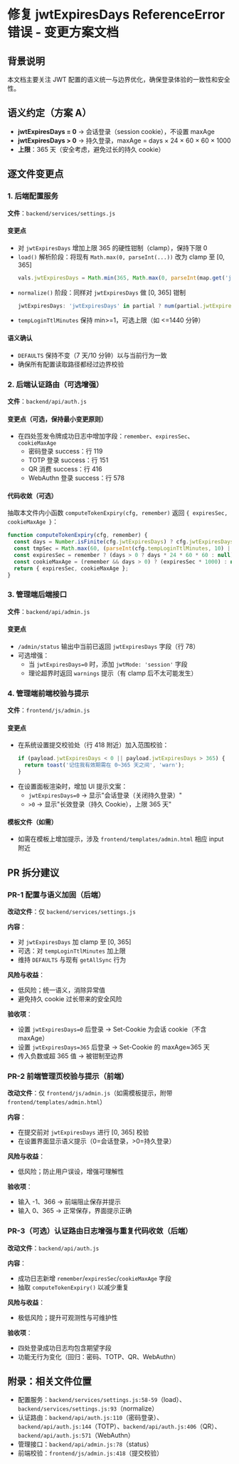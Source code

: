 # 修复 jwtExpiresDays ReferenceError 错误 - 变更方案文档

## 背景说明

本文档主要关注 JWT 配置的语义统一与边界优化，确保登录体验的一致性和安全性。

## 语义约定（方案 A）
- **jwtExpiresDays = 0** → 会话登录（session cookie），不设置 maxAge
- **jwtExpiresDays > 0** → 持久登录，maxAge = days × 24 × 60 × 60 × 1000
- **上限**：365 天（安全考虑，避免过长的持久 cookie）

## 逐文件变更点

### 1. 后端配置服务
**文件**：`backend/services/settings.js`

#### 变更点
- 对 `jwtExpiresDays` 增加上限 365 的硬性钳制（clamp），保持下限 0
- `load()` 解析阶段：将现有 `Math.max(0, parseInt(...))` 改为 clamp 至 [0, 365]
  ```javascript
  vals.jwtExpiresDays = Math.min(365, Math.max(0, parseInt(map.get('jwtExpiresDays'), 10) || DEFAULTS.jwtExpiresDays));
  ```
- `normalize()` 阶段：同样对 `jwtExpiresDays` 做 [0, 365] 钳制
  ```javascript
  jwtExpiresDays: 'jwtExpiresDays' in partial ? num(partial.jwtExpiresDays, curr.jwtExpiresDays, { min: 0, max: 365 }) : curr.jwtExpiresDays,
  ```
- `tempLoginTtlMinutes` 保持 min>=1，可选上限（如 <=1440 分钟）

#### 语义确认
- `DEFAULTS` 保持不变（7 天/10 分钟）以与当前行为一致
- 确保所有配置读取路径都经过边界校验

### 2. 后端认证路由（可选增强）
**文件**：`backend/api/auth.js`

#### 变更点（可选，保持最小变更原则）
- 在四处签发令牌成功日志中增加字段：`remember`、`expiresSec`、`cookieMaxAge`
  - 密码登录 success：行 119
  - TOTP 登录 success：行 151
  - QR 消费 success：行 416
  - WebAuthn 登录 success：行 578

#### 代码收敛（可选）
抽取本文件内小函数 `computeTokenExpiry(cfg, remember)` 返回 `{ expiresSec, cookieMaxAge }`：
```javascript
function computeTokenExpiry(cfg, remember) {
  const days = Number.isFinite(cfg.jwtExpiresDays) ? cfg.jwtExpiresDays : 7;
  const tmpSec = Math.max(60, (parseInt(cfg.tempLoginTtlMinutes, 10) || 10) * 60);
  const expiresSec = remember ? (days > 0 ? days * 24 * 60 * 60 : null) : tmpSec;
  const cookieMaxAge = (remember && days > 0) ? (expiresSec * 1000) : null;
  return { expiresSec, cookieMaxAge };
}
```

### 3. 管理端后端接口
**文件**：`backend/api/admin.js`

#### 变更点
- `/admin/status` 输出中当前已返回 `jwtExpiresDays` 字段（行 78）
- 可选增强：
  - 当 `jwtExpiresDays=0` 时，添加 `jwtMode: 'session'` 字段
  - 理论超界时返回 `warnings` 提示（有 clamp 后不太可能发生）

### 4. 管理端前端校验与提示
**文件**：`frontend/js/admin.js`

#### 变更点
- 在系统设置提交校验处（行 418 附近）加入范围校验：
  ```javascript
  if (payload.jwtExpiresDays < 0 || payload.jwtExpiresDays > 365) {
    return toast('记住我有效期需在 0~365 天之间', 'warn');
  }
  ```
- 在设置面板渲染时，增加 UI 提示文案：
  - `jwtExpiresDays=0` → 显示"会话登录（关闭持久登录）"
  - `>0` → 显示"长效登录（持久 Cookie），上限 365 天"

#### 模板文件（如需）
- 如需在模板上增加提示，涉及 `frontend/templates/admin.html` 相应 input 附近

## PR 拆分建议

### PR-1 配置与语义加固（后端）
**改动文件**：仅 `backend/services/settings.js`

**内容**：
- 对 `jwtExpiresDays` 加 clamp 至 [0, 365]
- 可选：对 `tempLoginTtlMinutes` 加上限
- 维持 `DEFAULTS` 与现有 `getAllSync` 行为

**风险与收益**：
- 低风险；统一语义，消除异常值
- 避免持久 cookie 过长带来的安全风险

**验收项**：
- 设置 `jwtExpiresDays=0` 后登录 → Set-Cookie 为会话 cookie（不含 maxAge）
- 设置 `jwtExpiresDays=365` 后登录 → Set-Cookie 的 maxAge≈365 天
- 传入负数或超 365 值 → 被钳制至边界

### PR-2 前端管理页校验与提示（前端）
**改动文件**：仅 `frontend/js/admin.js`（如需模板提示，附带 `frontend/templates/admin.html`）

**内容**：
- 在提交前对 `jwtExpiresDays` 进行 [0, 365] 校验
- 在设置界面显示语义提示（0=会话登录，>0=持久登录）

**风险与收益**：
- 低风险；防止用户误设，增强可理解性

**验收项**：
- 输入 -1、366 → 前端阻止保存并提示
- 输入 0、365 → 正常保存，界面提示正确

### PR-3（可选）认证路由日志增强与重复代码收敛（后端）
**改动文件**：`backend/api/auth.js`

**内容**：
- 成功日志新增 `remember`/`expiresSec`/`cookieMaxAge` 字段
- 抽取 `computeTokenExpiry()` 以减少重复

**风险与收益**：
- 极低风险；提升可观测性与可维护性

**验收项**：
- 四处登录成功日志均包含期望字段
- 功能无行为变化（回归：密码、TOTP、QR、WebAuthn）


## 附录：相关文件位置

- 配置服务：`backend/services/settings.js:58-59`（load）、`backend/services/settings.js:93`（normalize）
- 认证路由：`backend/api/auth.js:110`（密码登录）、`backend/api/auth.js:144`（TOTP）、`backend/api/auth.js:406`（QR）、`backend/api/auth.js:571`（WebAuthn）
- 管理接口：`backend/api/admin.js:78`（status）
- 前端校验：`frontend/js/admin.js:418`（提交校验）